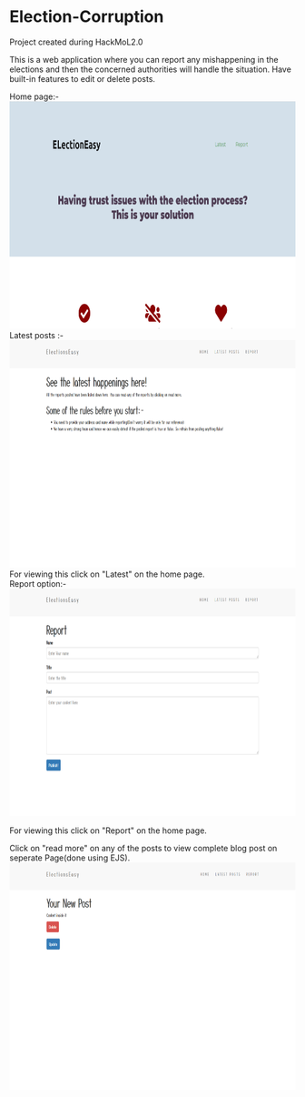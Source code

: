 # Election-Corruption


Project created during HackMoL2.0 

This is a web application where you can report any mishappening in the elections and then the concerned authorities will handle the situation. Have built-in features to edit or delete posts.

Home page:-
<br>
<img src="screenshots/Screenshot (262).png" alt="Smiley face" width = "700"  height = "400">
<br>
Latest posts :-
<br>
<img src="screenshots/Screenshot (264).png" alt="Smiley face" width = "800"  height = "400">
<br>
For viewing this click on "Latest" on the home page.
<br>
Report option:-
<br>
<img src="screenshots/Screenshot (265).png" alt="Smiley face" width = "800"  height = "400">

For viewing this click on "Report" on the home page.

Click on "read more" on any of the posts to view complete blog post on seperate Page(done using EJS).
<img src="screenshots/Screenshot (282).png" alt="Smiley face" width = "800"  height = "400">
